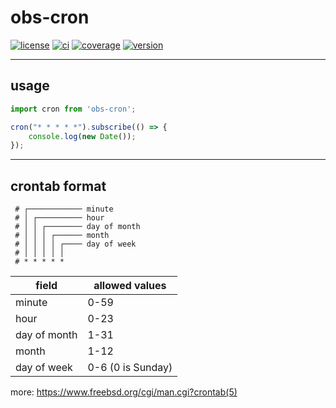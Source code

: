 # obs-cron

[![license][license-image]][license-url]
[![ci][ci-image]][ci-url]
[![coverage][coverage-image]][coverage-url]
[![version][version-image]][version-url]

[license-image]: https://img.shields.io/npm/l/obs-cron.svg?style=flat-square
[license-url]: http://opensource.org/licenses/MIT
[ci-image]: https://img.shields.io/travis/dhcmrlchtdj/obs-cron.svg?style=flat-square
[ci-url]: https://travis-ci.org/dhcmrlchtdj/obs-cron
[coverage-image]: https://img.shields.io/coveralls/dhcmrlchtdj/obs-cron.svg?style=flat-square
[coverage-url]: https://coveralls.io/r/dhcmrlchtdj/obs-cron
[version-image]: https://img.shields.io/npm/v/obs-cron.svg?style=flat-square
[version-url]: https://www.npmjs.com/package/obs-cron

---

## usage

```typescript
import cron from 'obs-cron';

cron("* * * * *").subscribe(() => {
    console.log(new Date());
});
```

---

## crontab format

```
 # ┌──────────── minute
 # │ ┌────────── hour
 # │ │ ┌──────── day of month
 # │ │ │ ┌────── month
 # │ │ │ │ ┌──── day of week
 # │ │ │ │ │
 # * * * * *
```

| field        | allowed values    |
|--------------|-------------------|
| minute       | 0-59              |
| hour         | 0-23              |
| day of month | 1-31              |
| month        | 1-12              |
| day of week  | 0-6 (0 is Sunday) |


more: https://www.freebsd.org/cgi/man.cgi?crontab(5)
